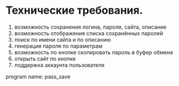 # Технические требования.
1. возможность сохранения логина, пароля, сайта, описание
2. возможность отображения списка сохранённых паролей
3. поиск по имени сайта и по описанию
4. генерация пароля по параметрам
5. возможность по кнопке скопировать пароль в буфер обмена
6. открыть сайт по кнопке
7. поддержка аккаунта пользователя

program name: pass_save
 

